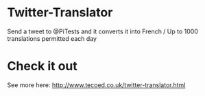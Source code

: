 # Twitter-Translator
Send a tweet to @PiTests and it converts it into French
/ Up to 1000 translations permitted each day
# Check it out
See more here: http://www.tecoed.co.uk/twitter-translator.html
